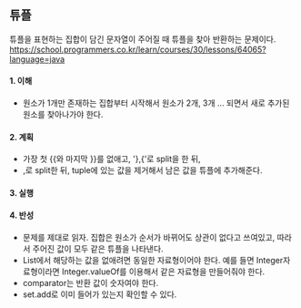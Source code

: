 ## 튜플
튜플을 표현하는 집합이 담긴 문자열이 주어질 때 튜플을 찾아 반환하는 문제이다.
https://school.programmers.co.kr/learn/courses/30/lessons/64065?language=java

#### 1. 이해
- 원소가 1개만 존재하는 집합부터 시작해서 원소가 2개, 3개 ... 되면서 새로 추가된 원소를 찾아나가야 한다.

#### 2. 계획
- 가장 첫 {{와 마지막 }}를 없애고, '},{'로 split을 한 뒤,
- ,로 split한 뒤, tuple에 있는 값을 제거해서 남은 값을 튜플에 추가해준다.

#### 3. 실행

#### 4. 반성
- 문제를 제대로 읽자. 집합은 원소가 순서가 바뀌어도 상관이 없다고 쓰여있고, 따라서 주어진 값이 모두 같은 튜플을 나타낸다.
- List에서 해당하는 값을 없애려면 동일한 자료형이어야 한다. 예를 들면 Integer자료형이라면 Integer.valueOf를 이용해서 같은 자료형을 만들어줘야 한다.
- comparator는 반환 값이 숫자여야 한다.
- set.add로 이미 들어가 있는지 확인할 수 있다.
